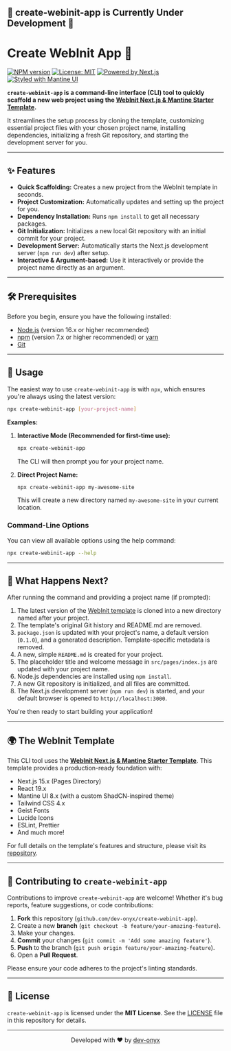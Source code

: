 🚧 create-webinit-app is Currently Under Development 🚧
--------------------------------------------------

# Create WebInit App 🚀

[![NPM version](https://img.shields.io/npm/v/create-webinit-app?style=for-the-badge&logo=npm)](https://www.npmjs.com/package/create-webinit-app)
[![License: MIT](https://img.shields.io/badge/License-MIT-blue.svg?style=for-the-badge)](https://opensource.org/licenses/MIT)
[![Powered by Next.js](https://img.shields.io/badge/Next.js-Template-black?style=for-the-badge&logo=next.js&logoColor=white)](https://nextjs.org)
[![Styled with Mantine UI](https://img.shields.io/badge/Mantine_UI-Template-339AF0?style=for-the-badge&logo=mantine&logoColor=white)](https://mantine.dev)

**`create-webinit-app` is a command-line interface (CLI) tool to quickly scaffold a new web project using the [WebInit Next.js & Mantine Starter Template](https://github.com/dev-onyx/webinit).**

It streamlines the setup process by cloning the template, customizing essential project files with your chosen project name, installing dependencies, initializing a fresh Git repository, and starting the development server for you.

---

## ✨ Features

* **Quick Scaffolding:** Creates a new project from the WebInit template in seconds.
* **Project Customization:** Automatically updates and setting up the project for you.
* **Dependency Installation:** Runs `npm install` to get all necessary packages.
* **Git Initialization:** Initializes a new local Git repository with an initial commit for your project.
* **Development Server:** Automatically starts the Next.js development server (`npm run dev`) after setup.
* **Interactive & Argument-based:** Use it interactively or provide the project name directly as an argument.

---

## 🛠️ Prerequisites

Before you begin, ensure you have the following installed:

* [Node.js](https://nodejs.org/) (version 16.x or higher recommended)
* [npm](https://www.npmjs.com/) (version 7.x or higher recommended) or [yarn](https://yarnpkg.com/)
* [Git](https://git-scm.com/)

---

## 🚀 Usage

The easiest way to use `create-webinit-app` is with `npx`, which ensures you're always using the latest version:

```bash
npx create-webinit-app [your-project-name]
```

**Examples:**

1. **Interactive Mode (Recommended for first-time use):**

    ```bash
    npx create-webinit-app
    ```

    The CLI will then prompt you for your project name.

2. **Direct Project Name:**

    ```bash
    npx create-webinit-app my-awesome-site
    ```

    This will create a new directory named `my-awesome-site` in your current location.

### Command-Line Options

You can view all available options using the help command:

```bash
npx create-webinit-app --help
```

---

## 📝 What Happens Next?

After running the command and providing a project name (if prompted):

1. The latest version of the [WebInit template](https://github.com/dev-onyx/webinit) is cloned into a new directory named after your project.
2. The template's original Git history and README.md are removed.
3. `package.json` is updated with your project's name, a default version (`0.1.0`), and a generated description. Template-specific metadata is removed.
4. A new, simple `README.md` is created for your project.
5. The placeholder title and welcome message in `src/pages/index.js` are updated with your project name.
6. Node.js dependencies are installed using `npm install`.
7. A new Git repository is initialized, and all files are committed.
8. The Next.js development server (`npm run dev`) is started, and your default browser is opened to `http://localhost:3000`.

You're then ready to start building your application!

---

## 🌍 The WebInit Template

This CLI tool uses the [**WebInit Next.js & Mantine Starter Template**](https://github.com/dev-onyx/webinit). This template provides a production-ready foundation with:

* Next.js 15.x (Pages Directory)
* React 19.x
* Mantine UI 8.x (with a custom ShadCN-inspired theme)
* Tailwind CSS 4.x
* Geist Fonts
* Lucide Icons
* ESLint, Prettier
* And much more!

For full details on the template's features and structure, please visit its [repository](https://github.com/dev-onyx/webinit).

---

## 🤝 Contributing to `create-webinit-app`

Contributions to improve `create-webinit-app` are welcome! Whether it's bug reports, feature suggestions, or code contributions:

1. **Fork** this repository (`github.com/dev-onyx/create-webinit-app`).
2. Create a new **branch** (`git checkout -b feature/your-amazing-feature`).
3. Make your changes.
4. **Commit** your changes (`git commit -m 'Add some amazing feature'`).
5. **Push** to the branch (`git push origin feature/your-amazing-feature`).
6. Open a **Pull Request**.

Please ensure your code adheres to the project's linting standards.

---

## 📄 License

`create-webinit-app` is licensed under the **MIT License**. See the [LICENSE](./LICENSE) file in this repository for details.

---

<p align="center">
  Developed with ❤️ by <a href="https://github.com/dev-onyx" target="_blank">dev-onyx</a>
</p>